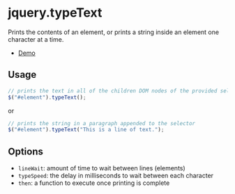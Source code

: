 # jquery.typeText
Prints the contents of an element, or prints a string inside an element one character at a time.

- [Demo](http://codepen.io/Lane/full/MKBPPV/)

## Usage

```javascript
// prints the text in all of the children DOM nodes of the provided selector
$("#element").typeText();
```

or

```javascript
// prints the string in a paragraph appended to the selector
$("#element").typeText("This is a line of text.");
```

## Options

  - `lineWait`: amount of time to wait between lines (elements)
  - `typeSpeed`: the delay in milliseconds to wait between each character
  - `then`: a function to execute once printing is complete
